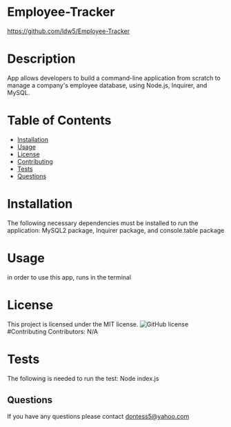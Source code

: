 # Employee-Tracker
https://github.com/ldw5/Employee-Tracker
# Description
App allows developers to build a command-line application from scratch to manage a company's employee database, using Node.js, Inquirer, and MySQL.
# Table of Contents
* [Installation](#installation)
* [Usage](#usage)
* [License](#license)
* [Contributing](#contributing)
* [Tests](#tests)
* [Questions](#questions)
# Installation
The following necessary dependencies must be installed to run the application:
MySQL2 package, Inquirer package, and console.table package
# Usage
in order to use this app, runs in the terminal
# License
This project is licensed under the MIT license.
![GitHub license](https://img.shields.io/badge/license-MIT-blue.svg)
#Contributing
Contributors: N/A
# Tests
The following is needed to run the test: Node index.js
## Questions
If you have any questions please contact dontess5@yahoo.com
